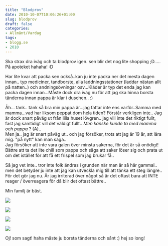 ```yaml
---
title: "Blodprov"
date: 2010-10-07T10:06:26+01:00
slug: blodprov
draft: false
categories:
- Allmänt/Vardag
tags:
- blogg.se
- 2010
---
```

Ska strax dra iväg och ta blodprov igen. sen blir det nog lite shopping ;D..... På apoteket hahaha! :D  
  
Har lite kvar att packa sen också..kan ju inte packa ner det mesta dagen innan.. typ mediciner, tandborste, alla laddningsstationer (laddar nästan allt på natten..) och andningsövningar osv...Kläder är typ det enda jag kan packa dagen innan...Måste dock dra iväg nu för att jag ska hinna borsta tänderna innan pappa är klar i duschen.. :)  
  
  
Åh... tänk.. tänk så bra min pappa är...jag fattar inte ens varför..Samma med mamma...vad har liksom peppat dom hela tiden? Förstår verkligen inte.. Jag är dock snart påväg ut från lilla huset lövgren.. jag vill inte det riktigt fullt, fast jag samtidigt vill det väldigt fullt.. _Men kanske kunde ta med mamma och pappa_ ? (A)..  
Men ja.. jag är snart påväg ut.. och jag försöker, trots att jag är 19 år, att lära mig. "på nytt" kan man säga..  
Jag försöker att inte vara galen över minsta sakerna, för det är så onödigt! Bättre att ta det lite chill som pappa och säga att saker löser sig och prata ut om det istället för att få ett frispel som jag brukar få..  
  
Så jag vet inte.. tror inte folk ändras i grunden när man är så här gammal.. men det betyder ju inte att jag kan utveckla mig till att tänka ett steg längre.. För det gör jag nu. Är jag irriterad över något så är det oftast bara att INTE reager / överreagera för då blir det oftast bättre..  
  
Min familj är bäst.  
  
![](/assets/images/blogg.se/img_4569_110980235.jpg)  
  
![](https://cdn2.cdnme.se/cdn/9-1/701517/images/2010/jag-och-camilla_110980319.jpg)  
  
![](/assets/images/blogg.se/pict0037_110980437.jpg)  
  
![](https://cdn2.cdnme.se/cdn/9-1/701517/images/2010/img_5346_110980542.jpg)  
  
Oj! som sagt! haha måste ju borsta tänderna och sånt :) hej so long!